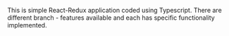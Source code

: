 This is simple React-Redux application coded using Typescript. There are different branch - features available and each has specific functionality implemented.
